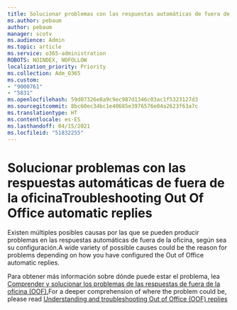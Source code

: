 ```yaml
---
title: Solucionar problemas con las respuestas automáticas de fuera de la oficina
ms.author: pebaum
author: pebaum
manager: scotv
ms.audience: Admin
ms.topic: article
ms.service: o365-administration
ROBOTS: NOINDEX, NOFOLLOW
localization_priority: Priority
ms.collection: Adm_O365
ms.custom:
- "9000761"
- "5831"
ms.openlocfilehash: 59d07326e8a9c9ec987d1346c03ac1f5323127d3
ms.sourcegitcommit: 8bc60ec34bc1e40685e3976576e04a2623f63a7c
ms.translationtype: HT
ms.contentlocale: es-ES
ms.lasthandoff: 04/15/2021
ms.locfileid: "51832255"
---
```

# <a name="troubleshooting-out-of-office-automatic-replies"></a><span data-ttu-id="dfc12-102">Solucionar problemas con las respuestas automáticas de fuera de la oficina</span><span class="sxs-lookup"><span data-stu-id="dfc12-102">Troubleshooting Out Of Office automatic replies</span></span>

<span data-ttu-id="dfc12-103">Existen múltiples posibles causas por las que se pueden producir problemas en las respuestas automáticas de fuera de la oficina, según sea su configuración.</span><span class="sxs-lookup"><span data-stu-id="dfc12-103">A wide variety of possible causes could be the reason for problems depending on how you have configured the Out of Office automatic replies.</span></span>

<span data-ttu-id="dfc12-104">Para obtener más información sobre dónde puede estar el problema, lea [Comprender y solucionar los problemas de las respuestas de fuera de la oficina (OOF).](https://techcommunity.microsoft.com/t5/exchange-team-blog/understanding-and-troubleshooting-out-of-office-oof-replies/ba-p/1411972)</span><span class="sxs-lookup"><span data-stu-id="dfc12-104">For a deeper comprehension of where the problem could be, please read  [Understanding and troubleshooting Out of Office (OOF) replies](https://techcommunity.microsoft.com/t5/exchange-team-blog/understanding-and-troubleshooting-out-of-office-oof-replies/ba-p/1411972)</span></span>